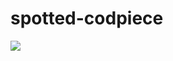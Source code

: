 # spotted-codpiece

[![](https://balena.io/deploy.png)](https://dashboard.balena-cloud.com/deploy?repoUrl=https://github.com/cattlegrid/spotted-codpiece)
